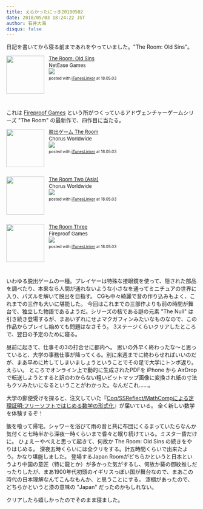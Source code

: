 ```yaml
---
title: えらかったにっき20180502
date: 2018/05/03 18:24:22 JST
author: 石井大海
disqus: false
---
```


日記を書いてから寝る前まであれをやっていました。"The Room: Old Sins"。

<div class='iTunesLinker-box' style='text-align:left;padding-bottom:20px;font-size:small;/zoom: 1;overflow: hidden;'><div class='iTunesLinker-list' style='clear: both;'><div class='iTunesLinker-image' style='float:left;margin:0px 12px 5px 0px;'><a href='https://itunes.apple.com/jp/app/the-room-old-sins/id1328732959?mt=8&uo=4&at=1010lLuG' target='_blank' rel='nofollow'><img src='https://is5-ssl.mzstatic.com/image/thumb/Purple128/v4/bb/fe/dd/bbfedd3b-c5ee-9670-2385-8eadb2dd8eeb/source/100x100bb.jpg' width='100' style='border: none;' /></a></div><div class='iTunesLinker-info' style='margin-bottom: 10px'><div class='iTunesLinker-name' style='margin-bottom:1px;line-height:120%'><a href='https://itunes.apple.com/jp/app/the-room-old-sins/id1328732959?mt=8&uo=4&at=1010lLuG' rel='nofollow' target='_blank'>The Room: Old Sins</a></div><div class='iTunesLinker-detail'>NetEase Games<br /><a href='https://itunes.apple.com/jp/app/the-room-old-sins/id1328732959?mt=8&uo=4&at=1010lLuG' rel='nofollow' target='_blank'><img src='http://ax.phobos.apple.com.edgesuite.net/ja_jp/images/web/linkmaker/badge_appstore-sm.gif'></a></div><div style='font-size:80%;margin-top:5px;line-height:120%'>posted with <a href='http://ituneslinker.biz/' title='iTunes/iPhoneアプリランキングリンク作成ツール' target='_blank'>iTunesLinker</a> at 18.05.03</div></div></div></div>

これは [Fireproof Games](http://www.fireproofgames.com) という所がつくっているアドヴェンチャーゲームシリーズ "The Room" の最新作で、四作目に当たる。

<div class='iTunesLinker-box' style='text-align:left;padding-bottom:20px;font-size:small;/zoom: 1;overflow: hidden;'><div class='iTunesLinker-list' style='clear: both;'><div class='iTunesLinker-image' style='float:left;margin:0px 12px 5px 0px;'><a href='https://itunes.apple.com/jp/app/%E8%84%B1%E5%87%BA%E3%82%B2%E3%83%BC%E3%83%A0-the-room/id972845416?mt=8&uo=4&at=1010lLuG' target='_blank' rel='nofollow'><img src='https://is3-ssl.mzstatic.com/image/thumb/Purple62/v4/eb/ed/3d/ebed3dba-e833-2376-a34f-52d142f043c0/source/100x100bb.jpg' width='100' style='border: none;' /></a></div><div class='iTunesLinker-info' style='margin-bottom: 10px'><div class='iTunesLinker-name' style='margin-bottom:1px;line-height:120%'><a href='https://itunes.apple.com/jp/app/%E8%84%B1%E5%87%BA%E3%82%B2%E3%83%BC%E3%83%A0-the-room/id972845416?mt=8&uo=4&at=1010lLuG' rel='nofollow' target='_blank'>脱出ゲーム The Room</a></div><div class='iTunesLinker-detail'>Chorus Worldwide<br /><a href='https://itunes.apple.com/jp/app/%E8%84%B1%E5%87%BA%E3%82%B2%E3%83%BC%E3%83%A0-the-room/id972845416?mt=8&uo=4&at=1010lLuG' rel='nofollow' target='_blank'><img src='http://ax.phobos.apple.com.edgesuite.net/ja_jp/images/web/linkmaker/badge_appstore-sm.gif'></a></div><div style='font-size:80%;margin-top:5px;line-height:120%'>posted with <a href='http://ituneslinker.biz/' title='iTunes/iPhoneアプリランキングリンク作成ツール' target='_blank'>iTunesLinker</a> at 18.05.03</div></div></div></div>
<div class='iTunesLinker-box' style='text-align:left;padding-bottom:20px;font-size:small;/zoom: 1;overflow: hidden;'><div class='iTunesLinker-list' style='clear: both;'><div class='iTunesLinker-image' style='float:left;margin:0px 12px 5px 0px;'><a href='https://itunes.apple.com/jp/app/the-room-two-asia/id1104869996?mt=8&uo=4&at=1010lLuG' target='_blank' rel='nofollow'><img src='https://is1-ssl.mzstatic.com/image/thumb/Purple71/v4/b0/14/d7/b014d7ea-9658-b747-94e6-e3a77b007103/source/100x100bb.jpg' width='100' style='border: none;' /></a></div><div class='iTunesLinker-info' style='margin-bottom: 10px'><div class='iTunesLinker-name' style='margin-bottom:1px;line-height:120%'><a href='https://itunes.apple.com/jp/app/the-room-two-asia/id1104869996?mt=8&uo=4&at=1010lLuG' rel='nofollow' target='_blank'>The Room Two (Asia)</a></div><div class='iTunesLinker-detail'>Chorus Worldwide<br /><a href='https://itunes.apple.com/jp/app/the-room-two-asia/id1104869996?mt=8&uo=4&at=1010lLuG' rel='nofollow' target='_blank'><img src='http://ax.phobos.apple.com.edgesuite.net/ja_jp/images/web/linkmaker/badge_appstore-sm.gif'></a></div><div style='font-size:80%;margin-top:5px;line-height:120%'>posted with <a href='http://ituneslinker.biz/' title='iTunes/iPhoneアプリランキングリンク作成ツール' target='_blank'>iTunesLinker</a> at 18.05.03</div></div></div></div>
<div class='iTunesLinker-box' style='text-align:left;padding-bottom:20px;font-size:small;/zoom: 1;overflow: hidden;'><div class='iTunesLinker-list' style='clear: both;'><div class='iTunesLinker-image' style='float:left;margin:0px 12px 5px 0px;'><a href='https://itunes.apple.com/us/app/the-room-three/id918054748?mt=8&uo=4&at=1010lLuG' target='_blank' rel='nofollow'><img src='https://is3-ssl.mzstatic.com/image/thumb/Purple69/v4/9c/a4/1e/9ca41eb9-be47-8e0b-0b70-c131ae18d722/source/100x100bb.jpg' width='100' style='border: none;' /></a></div><div class='iTunesLinker-info' style='margin-bottom: 10px'><div class='iTunesLinker-name' style='margin-bottom:1px;line-height:120%'><a href='https://itunes.apple.com/us/app/the-room-three/id918054748?mt=8&uo=4&at=1010lLuG' rel='nofollow' target='_blank'>The Room Three</a></div><div class='iTunesLinker-detail'>Fireproof Games<br /><a href='https://itunes.apple.com/us/app/the-room-three/id918054748?mt=8&uo=4&at=1010lLuG' rel='nofollow' target='_blank'><img src='http://ax.phobos.apple.com.edgesuite.net/ja_jp/images/web/linkmaker/badge_appstore-sm.gif'></a></div><div style='font-size:80%;margin-top:5px;line-height:120%'>posted with <a href='http://ituneslinker.biz/' title='iTunes/iPhoneアプリランキングリンク作成ツール' target='_blank'>iTunesLinker</a> at 18.05.03</div></div></div></div>

いわゆる脱出ゲームの一種。プレイヤーは特殊な接眼鏡を使って、隠された部品を調べたり、本来なら人間が通れないような小さなを通ってミニチュアの世界に入り、パズルを解いて脱出を目指す。
CGも中々綺麗で音の作り込みもよく、これまでの三作も大いに堪能した。
今回はこれまでの三部作よりも前の時間が舞台で、独立した物語であるようだ。シリーズの核である謎の元素 "The Null" は引き続き登場するが、まあいずれにせよマクガフィンみたいなものなので、この作品からプレイし始めても問題はなさそう。
3ステージくらいクリアしたところで、翌日の予定のために寝る。

昼前に起きて、仕事その3の打合せに都内へ。
思いの外早く終わったな〜と思っていると、大学の事務仕事が降ってくる。別に来週までに終わらせればいいのだが、まあ早めに片してしまいましょうということでその足で大学にトンボ返り。えらい。
ところでオンライン上で動的に生成されたPDFを iPhone から AirDrop で転送しようとすると訳のわからない粗いビットマップ画像に変換され紙の寸法もクソみたいになるということがわかった。なんだこれ……。

大学の郵便受けを探ると、注文していた『[Coq/SSReflect/MathCompによる定理証明:フリーソフトではじめる数学の形式化][Coq本]』が届いている。
全く新しい数学を体験するぞ！

[][Coq本]

飯を喰って帰宅。シャワーを浴びて雨の音と共に布団にくるまっていたらなんか気付くと七時半から深夜一時くらいまで昏々と眠り続けている。ミスター昏だけに。
ひょえーやべえと思って起きて、何故か The Room: Old Sins の続きをやりはじめる。
深夜五時くらいには全クリをする。計五時間くらいで出来たよう。かなり堪能しました。
登場するJapan Roomがどちらかというと日本というより中国の意匠（特に龍とか）が多かった気がするし、何故か葵の御紋推しだったりしたが、まあ1900年代初頭のイギリスっぽい国が舞台なので、まあこの時代の日本理解なんてこんなもんか、と思うことにする。
漆棚があったので、どちらかというと漆の意味の "Japan" だったのかもしれない。

クリアしたら嬉しかったのでそのまま寝ました。

[Coq本]: asin:4627062419


